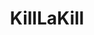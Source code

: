 ---
title: KillLaKill
crosslinks:
- anime
- Animewallpaper
- OtakuVisualArts
- nonon
- gonagai
- KillLaKillGame
- KillLaHentai
- cosplay
- Pixiv
- MonsterMusume
- AganistGayMarriage
- StardustCrusaders
---